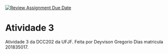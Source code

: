 [![Review Assignment Due Date](https://classroom.github.com/assets/deadline-readme-button-24ddc0f5d75046c5622901739e7c5dd533143b0c8e959d652212380cedb1ea36.svg)](https://classroom.github.com/a/yBmgqoZR)
# Atividade 3 

Atividade 3 da DCC202 da UFJF. Feita por Deyvison Gregorio Dias matricula 201835017.
